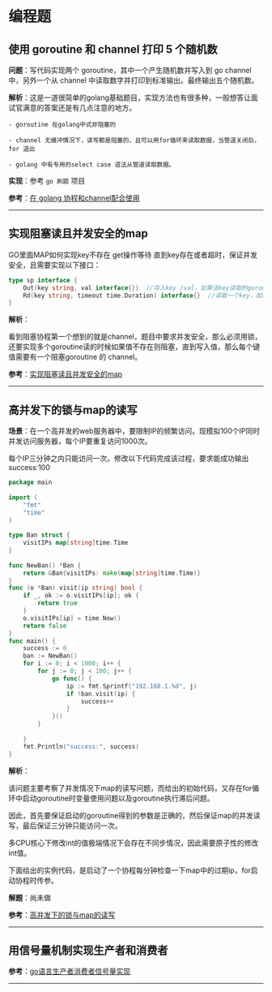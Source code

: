 # 编程题

## 使用 goroutine 和 channel 打印 5 个随机数

**问题**：写代码实现两个 goroutine，其中一个产生随机数并写入到 go channel 中，另外一个从 channel 中读取数字并打印到标准输出。最终输出五个随机数。

**解析**：这是一道很简单的golang基础题目，实现方法也有很多种，一般想答让面试官满意的答案还是有几点注意的地方。

    - goroutine 在golang中式非阻塞的

    - channel 无缓冲情况下，读写都是阻塞的，且可以用for循环来读取数据，当管道关闭后，for 退出

    - golang 中有专用的select case 语法从管道读取数据。

**实现**：参考 `go 刷题` 项目

**参考**：[在 golang 协程和channel配合使用](https://github.com/lifei6671/interview-go/blob/master/question/q009.md)

---

## 实现阻塞读且并发安全的map

GO里面MAP如何实现key不存在 get操作等待 直到key存在或者超时，保证并发安全，且需要实现以下接口：

```go
type sp interface {
    Out(key string, val interface{})  //存入key /val，如果该key读取的goroutine挂起，则唤醒。此方法不会阻塞，时刻都可以立即执行并返回
    Rd(key string, timeout time.Duration) interface{}  //读取一个key，如果key不存在阻塞，等待key存在或者超时
}
```

**解析**：

看到阻塞协程第一个想到的就是channel，题目中要求并发安全，那么必须用锁，还要实现多个goroutine读的时候如果值不存在则阻塞，直到写入值，那么每个键值需要有一个阻塞goroutine 的 channel。

**参考**：[实现阻塞读且并发安全的map](https://github.com/lifei6671/interview-go/blob/master/question/q010.md)

---

## 高并发下的锁与map的读写

**场景**：在一个高并发的web服务器中，要限制IP的频繁访问。现模拟100个IP同时并发访问服务器，每个IP要重复访问1000次。

每个IP三分钟之内只能访问一次。修改以下代码完成该过程，要求能成功输出 success:100

```go
package main
 
import (
	"fmt"
	"time"
)
 
type Ban struct {
	visitIPs map[string]time.Time
}
 
func NewBan() *Ban {
	return &Ban{visitIPs: make(map[string]time.Time)}
}
func (o *Ban) visit(ip string) bool {
	if _, ok := o.visitIPs[ip]; ok {
		return true
	}
	o.visitIPs[ip] = time.Now()
	return false
}
func main() {
	success := 0
	ban := NewBan()
	for i := 0; i < 1000; i++ {
		for j := 0; j < 100; j++ {
			go func() {
				ip := fmt.Sprintf("192.168.1.%d", j)
				if !ban.visit(ip) {
					success++
				}
			}()
		}
 
	}
	fmt.Println("success:", success)
}
```

**解析**：

该问题主要考察了并发情况下map的读写问题，而给出的初始代码，又存在for循环中启动goroutine时变量使用问题以及goroutine执行滞后问题。

因此，首先要保证启动的goroutine得到的参数是正确的，然后保证map的并发读写，最后保证三分钟只能访问一次。

多CPU核心下修改int的值极端情况下会存在不同步情况，因此需要原子性的修改int值。

下面给出的实例代码，是启动了一个协程每分钟检查一下map中的过期ip，for启动协程时传参。

**解题**：尚未做

**参考**：[高并发下的锁与map的读写](https://github.com/lifei6671/interview-go/blob/master/question/q011.md)

---

## 用信号量机制实现生产者和消费者

**参考**：[go语言生产者消费者信号量实现](https://blog.csdn.net/qq_30505673/article/details/82156834)

---
